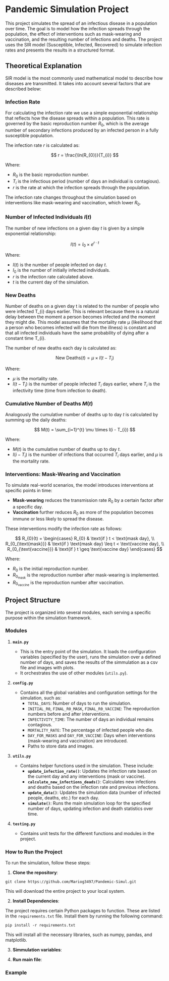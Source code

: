 # Pandemic Simulation Project

This project simulates the spread of an infectious disease in a population over time. The goal is to model how the infection spreads through the population, the effect of interventions such as mask-wearing and vaccination, and the resulting number of infections and deaths. The project uses the SIR model (Susceptible, Infected, Recovered) to simulate infection rates and presents the results in a structured format.

## Theoretical Explanation

SIR model is the most commonly used mathematical model to describe how diseases are transmitted. It takes into account several factors that are described below:

### Infection Rate

For calculating the infection rate we use a simple exponential relationship that reflects how the disease spreads within a population. This rate is governed by the basic reproduction number $R_{0}$, which is the average number of secondary infections produced by an infected person in a fully susceptible population.

The infection rate $r$ is calculated as:

$$
r = \frac{\ln(R_{0})}{T_{i}}
$$

Where:
- $R_{0}$ is the basic reproduction number.
- $T_{i}$ is the infectious period (number of days an individual is contagious).
- $r$ is the rate at which the infection spreads through the population.

The infection rate changes throughout the simulation based on interventions like mask-wearing and vaccination, which lower $R_{0}$.

### Number of Infected Individuals $I(t)$

The number of new infections on a given day $t$ is given by a simple exponential relationship:

$$
I(t) = I_{0} \times e^{r \cdot t}
$$

Where:
- $I(t)$ is the number of people infected on day $t$.
- $I_{0}$ is the number of initially infected individuals.
- $r$ is the infection rate calculated above.
- $t$ is the current day of the simulation.

### New Deaths

Number of deaths on a given day t is related to the number of people who were infected T_{i} days earlier. This is relevant because there is a natural delay between the moment a person becomes infected and the moment they might die. This model assumes that the mortality rate μ (likelihood that a person who becomes infected will die from the illness) is constant and that all infected individuals have the same probability of dying after a constant time T_{i}​.

The number of new deaths each day is calculated as:

$$
\text{New\ Deaths}(t) = \mu \times I(t - T_{i})
$$

Where:
- $\mu$ is the mortality rate.
- $I(t - T_{i})$ is the number of people infected $T_{i}$ days earlier, where $T_{i}$ is the infectivity time (time from infection to death).

### Cumulative Number of Deaths $M(t)$

Analogously the cumulative number of deaths up to day $t$ is calculated by summing up the daily deaths:

$$
M(t) = \sum_{i=1}^{t} \mu \times I(i - T_{i})
$$

Where:
- $M(t)$ is the cumulative number of deaths up to day $t$.
- $I(i - T_{i})$ is the number of infections that occurred $T_{i}$ days earlier, and $\mu$ is the mortality rate.

### Interventions: Mask-Wearing and Vaccination

To simulate real-world scenarios, the model introduces interventions at specific points in time:
- **Mask-wearing** reduces the transmission rate $R_{0}$ by a certain factor after a specific day.
- **Vaccination** further reduces $R_{0}$ as more of the population becomes immune or less likely to spread the disease.

These interventions modify the infection rate as follows:

$$
R_{0}(t) =
\begin{cases}
R_{0} & \text{if } t < \text{mask day}, \\
R_{0_{\text{mask}}} & \text{if } \text{mask day} \leq t < \text{vaccine day}, \\
R_{0_{\text{vaccine}}} & \text{if } t \geq \text{vaccine day}
\end{cases}
$$

Where:
- $R_{0}$ is the initial reproduction number.
- $R_{0_{\text{mask}}}$ is the reproduction number after mask-wearing is implemented.
- $R_{0_{\text{vaccine}}}$ is the reproduction number after vaccination.

## Project Structure

The project is organized into several modules, each serving a specific purpose within the simulation framework.

### Modules

1. **`main.py`**
    - This is the entry point of the simulation. It loads the configuration variables (specified by the user), runs the simulation over a defined number of days, and saves the results of the simmulation as a csv file and images with plots.
    - It orchestrates the use of other modules (`utils.py`).

2. **`config.py`**
    - Contains all the global variables and configuration settings for the simulation, such as:
        - `TOTAL_DAYS`: Number of days to run the simulation.
        - `INITIAL_R0`, `FINAL_R0_MASK`, `FINAL_R0_VACCINE`: The reproduction numbers before and after interventions.
        - `INFECTIVITY_TIME`: The number of days an individual remains contagious.
        - `MORTALITY_RATE`: The percentage of infected people who die.
        - `DAY_FOR_MASKS` and `DAY_FOR_VACCINE`: Days when interventions (mask-wearing and vaccination) are introduced.
        - Paths to store data and images.

3. **`utils.py`**
    - Contains helper functions used in the simulation. These include:
        - **`update_infection_rate()`**: Updates the infection rate based on the current day and any interventions (mask or vaccine).
        - **`calculate_new_infections_deads()`**: Calculates new infections and deaths based on the infection rate and previous infections.
        - **`update_data()`**: Updates the simulation data (number of infected people, deaths, etc.) for each day.
        - **`simulate()`**: Runs the main simulation loop for the specified number of days, updating infection and death statistics over time.

4. **`testing.py`**
    - Contains unit tests for the different functions and modules in the project.

### How to Run the Project

To run the simulation, follow these steps:

1. **Clone the repository**:

```
git clone https://github.com/Mariog3497/Pandemic-Simul.git
```

This will download the entire project to your local system.

2. **Install Dependencies**:

The project requires certain Python packages to function. These are listed in the `requirements.txt` file. Install them by running the following command:

```
pip install -r requirements.txt
```

This will install all the necessary libraries, such as numpy, pandas, and matplotlib.

3. **Simmulation variables**:

4. **Run main file**:

### Example